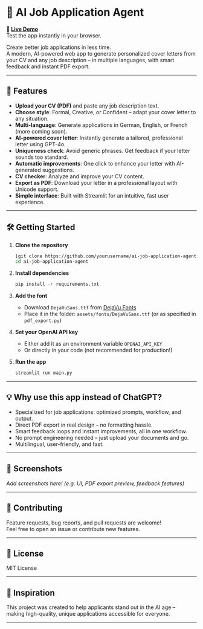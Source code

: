 # 🤖 AI Job Application Agent

**🧪 [Live Demo]((https://www.ki-bewerbung.com/))**  
Test the app instantly in your browser.


Create better job applications in less time.  
A modern, AI-powered web app to generate personalized cover letters from your CV and any job description – in multiple languages, with smart feedback and instant PDF export.

---

## 🚀 Features

- **Upload your CV (PDF)** and paste any job description text.
- **Choose style**: Formal, Creative, or Confident – adapt your cover letter to any situation.
- **Multi-language**: Generate applications in German, English, or French (more coming soon).
- **AI-powered cover letter**: Instantly generate a tailored, professional letter using GPT-4o.
- **Uniqueness check**: Avoid generic phrases. Get feedback if your letter sounds too standard.
- **Automatic improvements**: One click to enhance your letter with AI-generated suggestions.
- **CV checker**: Analyze and improve your CV content.
- **Export as PDF**: Download your letter in a professional layout with Unicode support.
- **Simple interface**: Built with Streamlit for an intuitive, fast user experience.

---

## 🛠️ Getting Started

1. **Clone the repository**
    ```bash
    [git clone https://github.com/yourusername/ai-job-application-agent.git](https://github.com/MatthiasKCM/AI-Agent.git)
    cd ai-job-application-agent
    ```

2. **Install dependencies**
    ```bash
    pip install -r requirements.txt
    ```

3. **Add the font**
    - Download `DejaVuSans.ttf` from [DejaVu Fonts](https://dejavu-fonts.github.io/Download.html)
    - Place it in the folder: `assets/fonts/DejaVuSans.ttf` (or as specified in `pdf_export.py`)

4. **Set your OpenAI API key**
    - Either add it as an environment variable `OPENAI_API_KEY`
    - Or directly in your code (not recommended for production!)

5. **Run the app**
    ```bash
    streamlit run main.py
    ```

---

## 💡 Why use this app instead of ChatGPT?

- Specialized for job applications: optimized prompts, workflow, and output.
- Direct PDF export in real design – no formatting hassle.
- Smart feedback loops and instant improvements, all in one workflow.
- No prompt engineering needed – just upload your documents and go.
- Multilingual, user-friendly, and fast.

---

## 📸 Screenshots

*Add screenshots here! (e.g. UI, PDF export preview, feedback features)*

---

## 🤝 Contributing

Feature requests, bug reports, and pull requests are welcome!  
Feel free to open an issue or contribute new features.

---

## 📜 License

MIT License

---

## 🧠 Inspiration

This project was created to help applicants stand out in the AI age –  
making high-quality, unique applications accessible for everyone.

---
